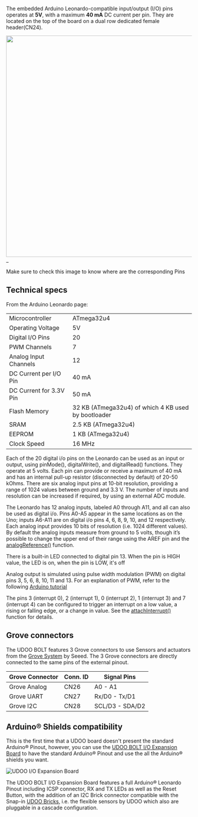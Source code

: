 The embedded Arduino Leonardo-compatible input/output (I/O) pins operates at **5V**, with a maximum **40 mA** DC current per pin. They are located on the top of the board on a dual row dedicated female header(CN24).


<a href="../img/bolt_pinout_arduino.png" target="_blank"><img style="width:600px; " src="../img/bolt_pinout_arduino.png"></a>_

Make sure to check this image to know where are the corresponding Pins  

## Technical specs

From the Arduino Leonardo page:

| | |
|-|-|
| Microcontroller |	ATmega32u4 |
| Operating Voltage	| 5V |
| Digital I/O Pins |	20 |
| PWM Channels |	7 |
| Analog Input Channels |	12 |
| DC Current per I/O Pin |	40 mA |
| DC Current for 3.3V Pin |	50 mA |
| Flash Memory |	32 KB (ATmega32u4) of which 4 KB used by bootloader |
| SRAM |	2.5 KB (ATmega32u4) |
| EEPROM |	1 KB (ATmega32u4) |
| Clock Speed |	16 MHz |


Each of the 20 digital i/o pins on the Leonardo can be used as an input or output, using pinMode(), digitalWrite(), and digitalRead() functions. They operate at 5 volts. Each pin can provide or receive a maximum of 40 mA and has an internal pull-up resistor (disconnected by default) of 20-50 kOhms.
There are six analog input pins at 10-bit resolution, providing a range of 1024 values between ground and 3.3 V. The number of inputs and resolution can be increased if required, by using an external ADC module.  

The Leonardo has 12 analog inputs, labeled A0 through A11, and all can also be used as digital i/o. Pins A0-A5 appear in the same locations as on the Uno; inputs A6-A11 are on digital i/o pins 4, 6, 8, 9, 10, and 12 respectively. Each analog input provides 10 bits of resolution (i.e. 1024 different values). By default the analog inputs measure from ground to 5 volts, though it’s possible to change the upper end of their range using the AREF pin and the [analogReference()](https://www.arduino.cc/en/Reference/AnalogReference) function.

There is a built-in LED connected to digital pin 13. When the pin is HIGH value, the LED is on, when the pin is LOW, it's off

Analog output is simulated using pulse width modulation (PWM) on digital pins 3, 5, 6, 8, 10, 11 and 13. For an explanation of PWM, refer to the following [Arduino tutorial](https://www.arduino.cc/en/Tutorial/PWM)

The pins 3 (interrupt 0), 2 (interrupt 1), 0 (interrupt 2), 1 (interrupt 3) and 7 (interrupt 4) can be configured to trigger an interrupt on a low value, a rising or falling edge, or a change in value. See the [attachInterrupt()](https://www.arduino.cc/en/Reference/AttachInterrupt) function for details.

## Grove connectors

The UDOO BOLT features 3 Grove connectors to use Sensors and actuators from the [Grove System](http://wiki.seeedstudio.com/Grove_System/) by Seeed.
The 3 Grove connectors are directly connected to the same pins of the external pinout.

| Grove Connector | Conn. ID | Signal Pins |
|-|-|-|
| Grove Analog | CN26 | A0 - A1         |
| Grove UART   | CN27 | Rx/D0 - Tx/D1   |
| Grove I2C    | CN28 | SCL/D3 - SDA/D2 |


## Arduino&reg; Shields compatibility

This is the first time that a UDOO board doesn't present the standard Arduino&reg; Pinout, however, you can use the [UDOO BOLT I/O Expansion Board](!Accessories/Official_Accessories) to have the standard Arduino&reg; Pinout and use the all the Arduino&reg; shields you want.  

<img src="../img/bolt_io_expansion_board.png" alt="UDOO I/O Expansion Board" class="img-responsive" >

The UDOO BOLT I/O Expansion Board features a full Arduino&reg; Leonardo Pinout including ICSP connector, RX and TX LEDs as well as the Reset Button, with the addition of an I2C Brick connector compatible with the Snap-in [UDOO Bricks](https://www.udoo.org/udoo-bricks/), i.e. the flexible sensors by UDOO which also are pluggable in a cascade configuration.
